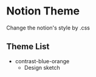 # Notion Theme
Change the notion's style by .css
## Theme List
* contrast-blue-orange
  * Design sketch 
